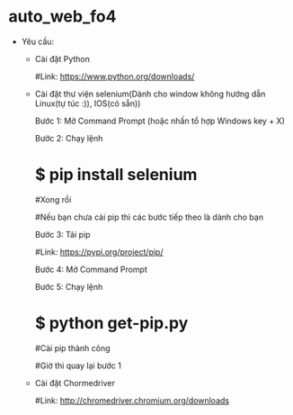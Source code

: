 # auto_web_fo4
- Yêu cầu:

  + Cài đặt Python
  
      #Link: https://www.python.org/downloads/
  
  + Cài đặt thư viện selenium(Dành cho window không hướng dẫn Linux(tự túc :)), IOS(có sẵn))
    
      Bước 1: Mở Command Prompt (hoặc nhấn tổ hợp Windows key + X)

      Bước 2: Chạy lệnh
      # $ pip install selenium
      #Xong rồi

      #Nếu bạn chưa cài pip thì các bước tiếp theo là dành cho bạn

      Bước 3: Tải pip

      #Link: https://pypi.org/project/pip/

      Bước 4: Mở Command Prompt

      Bước 5: Chạy lệnh
      # $ python get-pip.py

      #Cài pip thành công

      #Giờ thì quay lại bước 1
  
  + Cài đặt Chormedriver

      #Link: http://chromedriver.chromium.org/downloads
